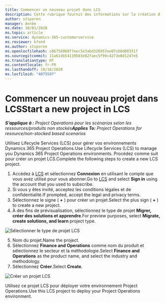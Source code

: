 ```yaml
---
title: Commencer un nouveau projet dans LCS
description: Cette rubrique fournit des informations sur la création d’un projet dans LCS pour votre environnement Project Operations.
author: stsporen
manager: Annbe
ms.date: 10/01/2020
ms.topic: article
ms.service: dynamics-365-customerservice
ms.reviewer: kfend
ms.author: stsporen
ms.openlocfilehash: c0b756068f7eec5e3abd326957ee07cb0d00331f
ms.sourcegitcommit: 11a61db54119503e82faec5f99c4273e8d1247e5
ms.translationtype: HT
ms.contentlocale: fr-FR
ms.lasthandoff: 10/16/2020
ms.locfileid: "4075597"
---
```

# <a name="start-a-new-project-in-lcs"></a><span data-ttu-id="aba1d-103">Commencer un nouveau projet dans LCS</span><span class="sxs-lookup"><span data-stu-id="aba1d-103">Start a new project in LCS</span></span>

<span data-ttu-id="aba1d-104">_**S’applique à :** Project Operations pour les scénarios selon les ressources/produits non stockés_</span><span class="sxs-lookup"><span data-stu-id="aba1d-104">_**Applies To:** Project Operations for resource/non-stocked based scenarios_</span></span>

<span data-ttu-id="aba1d-105">Utilisez Lifecycle Services (LCS) pour gérer vos environnements Dynamics 365 Project Operations.</span><span class="sxs-lookup"><span data-stu-id="aba1d-105">Use Lifecycle Services (LCS) to manage you Dynamics 365 Project Operations environments.</span></span> <span data-ttu-id="aba1d-106">Procédez comme suit pour créer un projet LCS.</span><span class="sxs-lookup"><span data-stu-id="aba1d-106">Complete the following steps to create a new LCS project.</span></span>

1. <span data-ttu-id="aba1d-107">Accédez à [LCS](https://lcs.dynamics.com/Logon/Index) et sélectionnez **Connexion** en utilisant le compte que vous avez utilisé pour vous abonner.</span><span class="sxs-lookup"><span data-stu-id="aba1d-107">Go to [LCS](https://lcs.dynamics.com/Logon/Index) and select **Sign in** using the account that you used to subscribe.</span></span>
2. <span data-ttu-id="aba1d-108">Si vous y êtes invité, acceptez les conditions légales et de confidentialité.</span><span class="sxs-lookup"><span data-stu-id="aba1d-108">If prompted, accept the legal and privacy terms.</span></span>
3. <span data-ttu-id="aba1d-109">Sélectionnez le signe ( **+** ) pour créer un projet.</span><span class="sxs-lookup"><span data-stu-id="aba1d-109">Select the plus sign ( **+** ) to create a new project.</span></span>
4. <span data-ttu-id="aba1d-110">À des fins de prévisualisation, sélectionnez le type de projet **Migrer, créer des solutions et apprendre**.</span><span class="sxs-lookup"><span data-stu-id="aba1d-110">For preview purposes, select **Migrate, create solutions, and learn** project type.</span></span>

  ![Sélectionner le type de projet LCS](./media/create-lcs-1.png)

5. <span data-ttu-id="aba1d-112">Nom du projet.</span><span class="sxs-lookup"><span data-stu-id="aba1d-112">Name the project.</span></span> 
6. <span data-ttu-id="aba1d-113">Sélectionnez **Finance and Operations** comme nom du produit et sélectionnez le secteur et la méthodologie.</span><span class="sxs-lookup"><span data-stu-id="aba1d-113">Select **Finance and Operations** as the product name, and select the industry and methodology.</span></span> 
7. <span data-ttu-id="aba1d-114">Sélectionnez **Créer**.</span><span class="sxs-lookup"><span data-stu-id="aba1d-114">Select **Create**.</span></span>

![Créer un projet LCS](./media/create-lcs-2.png)

<span data-ttu-id="aba1d-116">Utilisez ce projet LCS pour déployer votre environnement Project Operations.</span><span class="sxs-lookup"><span data-stu-id="aba1d-116">Use this LCS project to deploy your Project Operations environment.</span></span>

